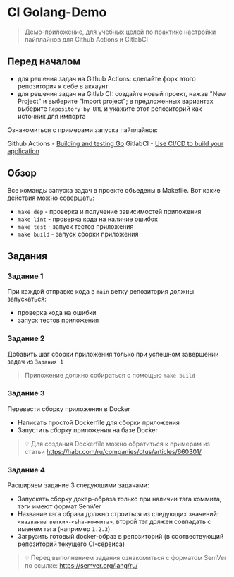 # CI Golang-Demo

> Демо-приложение, для учебных целей по практике настройки пайплайнов для Github Actions и GitlabCI 

## Перед началом

- для решения задач на Github Actions: сделайте форк этого репозитория к себе в аккаунт
- для решения задач на Gitlab CI: создайте новый проект, нажав "New Project" и выберите "Import project"; в предложенных вариантах выберите `Repository by URL` и укажите этот репозиторий как источник для импорта

Ознакомиться с примерами запуска пайплайнов:

Github Actions - [Building and testing Go](https://docs.github.com/en/actions/automating-builds-and-tests/building-and-testing-go)
GitlabCI - [Use CI/CD to build your application](https://docs.gitlab.com/ee/topics/build_your_application.html)

## Обзор

Все команды запуска задач в проекте объедены в Makefile. Вот какие действия можно совершать:

- `make dep` - проверка и получение зависимостей приложения
- `make lint` - проверка кода на наличие ошибок
- `make test` - запуск тестов приложения
- `make build` - запуск сборки приложения

## Задания

### Задание 1

При каждой отправке кода в `main` ветку репозитория должны запускаться:
- проверка кода на ошибки
- запуск тестов приложения

### Задание 2

Добавить шаг сборки приложения только при успешном завершении задач из `Задания 1`

> Приложение должно собираться с помощью `make build`

### Задание 3

Перевести сборку приложения в Docker

- Написать простой Dockerfile для сборки приложения
- Запустить сборку приложения на базе Docker

> :bulb: Для создания Dockerfile можно обратиться к примерам из статьи https://habr.com/ru/companies/otus/articles/660301/

### Задание 4

Расширяем задание 3 следующими задачами:

- Запускать сборку докер-образа только при наличии тэга коммита, тэги имеют формат SemVer
- Название тэга образа должно строиться из следующих значений: `<название ветки>-<sha-коммита>`, второй тэг должен совпадать с именем тэга (например `1.2.3`)
- Загрузить готовый docker-образ в репозиторий (в соотвествующий репозиторий текущего CI-сервиса)

> :bulb: Перед выполнением задания ознакомиться с форматом SemVer по ссылке: https://semver.org/lang/ru/